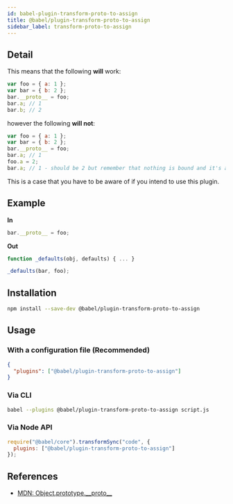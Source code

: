```yaml
---
id: babel-plugin-transform-proto-to-assign
title: @babel/plugin-transform-proto-to-assign
sidebar_label: transform-proto-to-assign
---
```


## Detail

This means that the following **will** work:

```javascript
var foo = { a: 1 };
var bar = { b: 2 };
bar.__proto__ = foo;
bar.a; // 1
bar.b; // 2
```

however the following **will not**:

```javascript
var foo = { a: 1 };
var bar = { b: 2 };
bar.__proto__ = foo;
bar.a; // 1
foo.a = 2;
bar.a; // 1 - should be 2 but remember that nothing is bound and it's a straight copy
```

This is a case that you have to be aware of if you intend to use this plugin.

## Example

**In**

```javascript
bar.__proto__ = foo;
```

**Out**

```javascript
function _defaults(obj, defaults) { ... }

_defaults(bar, foo);
```

## Installation

```sh
npm install --save-dev @babel/plugin-transform-proto-to-assign
```

## Usage

### With a configuration file (Recommended)

```json
{
  "plugins": ["@babel/plugin-transform-proto-to-assign"]
}
```

### Via CLI

```sh
babel --plugins @babel/plugin-transform-proto-to-assign script.js
```

### Via Node API

```javascript
require("@babel/core").transformSync("code", {
  plugins: ["@babel/plugin-transform-proto-to-assign"]
});
```

## References

* [MDN: Object.prototype.\_\_proto\_\_](https://developer.mozilla.org/en-US/docs/Web/JavaScript/Reference/Global_Objects/Object/proto)

